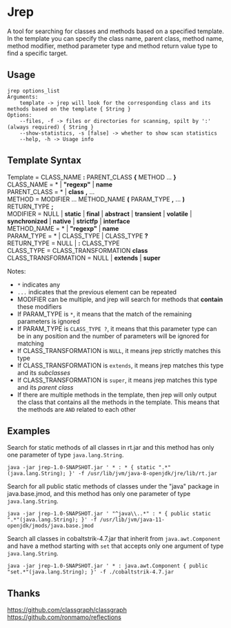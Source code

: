 # Jrep

A tool for searching for classes and methods based on a specified template. In the template you can specify the class
name, parent class, method name, method modifier, method parameter type and method return value type to find a specific
target.

## Usage

```
jrep options_list
Arguments:
    template -> jrep will look for the corresponding class and its methods based on the template { String }
Options:
    --files, -f -> files or directories for scanning, spilt by ':' (always required) { String }
    --show-statistics, -s [false] -> whether to show scan statistics
    --help, -h -> Usage info
```

## Template Syntax

Template = CLASS_NAME **:** PARENT_CLASS **{** METHOD ... **}**  
CLASS_NAME = * | **"regexp"** | **name**  
PARENT_CLASS = * | **class** **,** ...  
METHOD = MODIFIER ... METHOD_NAME **(** PARAM_TYPE **,** ... **)** RETURN_TYPE **;**  
MODIFIER = NULL | **static** | **final** | **abstract** | **transient** | **volatile** | **synchronized** | **native** |
**strictfp** | **interface**  
METHOD_NAME = * | **"regexp"** | **name**  
PARAM_TYPE = * | CLASS_TYPE | CLASS_TYPE **?**  
RETURN_TYPE = NULL | **:** CLASS_TYPE  
CLASS_TYPE = CLASS_TRANSFORMATION **class**  
CLASS_TRANSFORMATION = NULL | **extends** | **super**

Notes:

- `*` indicates any
- `...` indicates that the previous element can be repeated
- MODIFIER can be multiple, and jrep will search for methods that **contain** these modifiers
- If PARAM_TYPE is `*`, it means that the match of the remaining parameters is ignored
- If PARAM_TYPE is `CLASS_TYPE ?`, it means that this parameter type can be in any position and the number of parameters
  will be ignored for matching
- If CLASS_TRANSFORMATION is `NULL`, it means jrep strictly matches this type
- If CLASS_TRANSFORMATION is `extends`, it means jrep matches this type and its *subclasses*
- If CLASS_TRANSFORMATION is `super`, it means jrep matches this type and its *parent class*
- If there are multiple methods in the template, then jrep will only output the class that contains all the methods in
  the template. This means that the methods are `AND` related to each other

## Examples

Search for static methods of all classes in rt.jar and this method has only one parameter of type `java.lang.String`.

```shell
java -jar jrep-1.0-SNAPSHOT.jar ' * : * { static ".*"(java.lang.String); }' -f /usr/lib/jvm/java-8-openjdk/jre/lib/rt.jar
```

Search for all public static methods of classes under the "java" package in java.base.jmod, and this method has only one
parameter of type `java.lang.String`.

```shell
java -jar jrep-1.0-SNAPSHOT.jar ' "^java\\..*" : * { public static ".*"(java.lang.String); }' -f /usr/lib/jvm/java-11-openjdk/jmods/java.base.jmod
```

Search all classes in cobaltstrik-4.7.jar that inherit from `java.awt.Component` and have a method starting with `set`
that accepts only one argument of type `java.lang.String`.

```shell
java -jar jrep-1.0-SNAPSHOT.jar ' * : java.awt.Component { public "set.*"(java.lang.String); }' -f ./cobaltstrik-4.7.jar
```

## Thanks

https://github.com/classgraph/classgraph  
https://github.com/ronmamo/reflections